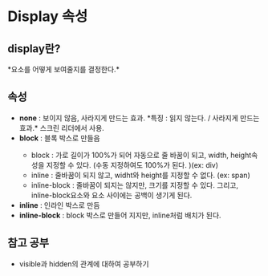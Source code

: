 <h1>Display 속성</h1>

<h2>display란?</h2>
  *요소를 어떻게 보여줄지를 결정한다.*


<h2>속성</h2>
<ul>
<li><strong>none</strong> : 보이지 않음, 사라지게 만드는 효과. 
        *특징 : 읽지 않는다.  / 사라지게 만드는 효과.* 
        스크린 리더에서 사용.</li>
<li><strong>block</strong> : 블록 박스로 만들음</li>
  <ul>
  <li>block : 가로 길이가 100%가 되어 자동으로 줄 바꿈이 되고, width, height속성을 지정할 수 있다.  
  (수동 지정하여도 100%가 된다. )(ex: div)</li>
  <li>inline : 줄바꿈이 되지 않고, widht와 height를 지정할 수 없다. (ex: span)</li>
  <li>inline-block : 줄바꿈이 되지는 않지만, 크기를 지정할 수 있다.  그리고, inline-block요소와 요소 사이에는 공백이 생기게 된다. </li>
  </ul>

<li><strong>inline</strong> : 인라인 박스로 만듬</li>
<li><strong>inline-block</strong> : block 박스로 만들어 지지만, inline처럼 배치가 된다. </li>
</ul>

<h2>참고 공부</h2>
  <ul><li>visible과 hidden의 관계에 대하여 공부하기</li></ul>
